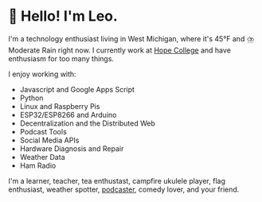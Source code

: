 # 👋 Hello! I'm Leo.

I'm a technology enthusiast living in West Michigan, where it's ​45°F and ⛈️ Moderate Rain​ right now. I currently work at [Hope College](https://hope.edu/directory/people/herzog-leo/) and have enthusiasm for too many things.

I enjoy working with:
- Javascript and Google Apps Script
- Python
- Linux and Raspberry Pis
- ESP32/ESP8266 and Arduino
- Decentralization and the Distributed Web
- Podcast Tools
- Social Media APIs
- Hardware Diagnosis and Repair
- Weather Data
- Ham Radio

I'm a learner, teacher, tea enthustast, campfire ukulele player, flag enthusiast, weather spotter, [podcaster](https://spitball.show/), comedy lover, and your friend.